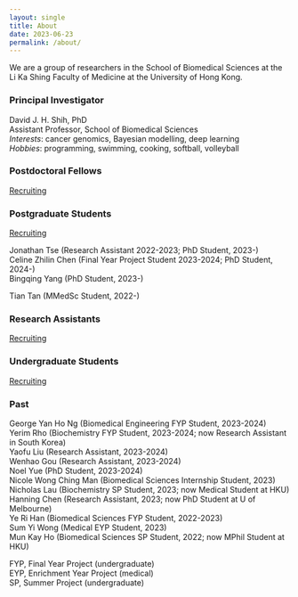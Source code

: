 ```yaml
---
layout: single
title: About
date: 2023-06-23
permalink: /about/
---
```


We are a group of researchers in the School of Biomedical Sciences at the
Li Ka Shing Faculty of Medicine at the University of Hong Kong.

### Principal Investigator

David J. H. Shih, PhD  
Assistant Professor, School of Biomedical Sciences  
*Interests*: cancer genomics, Bayesian modelling, deep learning  
*Hobbies*: programming, swimming, cooking, softball, volleyball  

### Postdoctoral Fellows

[Recruiting](/join/postdoc/)

### Postgraduate Students

[Recruiting](/join/postgrad/)

Jonathan Tse (Research Assistant 2022-2023; PhD Student, 2023-)  
Celine Zhilin Chen (Final Year Project Student 2023-2024; PhD Student, 2024-)  
Bingqing Yang (PhD Student, 2023-)  

Tian Tan (MMedSc Student, 2022-)  

### Research Assistants

[Recruiting](/join/ra/)

### Undergraduate Students

[Recruiting](/join/undergrad/)


### Past

George Yan Ho Ng (Biomedical Engineering FYP Student, 2023-2024)  
Yerim Rho (Biochemistry FYP Student, 2023-2024; now Research Assistant in South Korea)  
Yaofu Liu (Research Assistant, 2023-2024)  
Wenhao Gou (Research Assistant, 2023-2024)  
Noel Yue (PhD Student, 2023-2024)  
Nicole Wong Ching Man (Biomedical Sciences Internship Student, 2023)  
Nicholas Lau (Biochemistry SP Student, 2023; now Medical Student at HKU)  
Hanning Chen (Research Assistant, 2023; now PhD Student at U of Melbourne)  
Ye Ri Han (Biomedical Sciences FYP Student, 2022-2023)  
Sum Yi Wong (Medical EYP Student, 2023)  
Mun Kay Ho (Biomedical Sciences SP Student, 2022; now MPhil Student at HKU)  

FYP, Final Year Project (undergraduate)  
EYP, Enrichment Year Project (medical)  
SP, Summer Project (undergraduate)  

